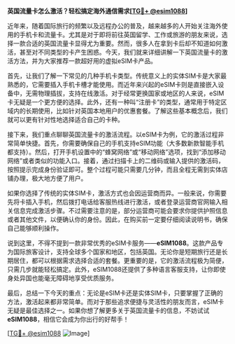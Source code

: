 **英国流量卡怎么激活？轻松搞定海外通信需求[[TG💪+ @esim1088](https://t.me/s/esim1088)]**

近年来，随着国际旅行的频繁以及远程办公的普及，越来越多的人开始关注海外使用的手机卡和流量卡。尤其是对于即将前往英国留学、工作或旅游的朋友来说，选择一款合适的英国流量卡显得尤为重要。然而，很多人在拿到卡后却不知道如何激活，甚至对不同类型的卡产生困惑。今天，我们就来详细讲解一下英国流量卡的激活方法，并为大家推荐一款超好用的虚拟eSIM卡产品。

首先，让我们了解一下常见的几种手机卡类型。传统意义上的实体SIM卡是大家最熟悉的，它需要插入手机卡槽才能使用。而近年来兴起的eSIM卡则是直接嵌入设备中，无需物理插拔，支持在线激活。对于经常更换国家或地区的人来说，eSIM卡无疑是一个更方便的选择。此外，还有一种叫“注册卡”的类型，通常用于特定区域内的长期使用，比如针对英国本地用户的优惠套餐。了解这些基本概念后，我们就可以更有针对性地选择适合自己的卡种。

接下来，我们重点聊聊英国流量卡的激活流程。以eSIM卡为例，它的激活过程非常简单快捷。首先，你需要确保自己的手机支持eSIM功能（大多数新款智能手机都支持）。然后，打开手机设置中的“蜂窝网络”或“移动网络”选项，找到“添加移动网络”或者类似的功能入口。接着，通过扫描卡上的二维码或输入提供的激活码，按照提示完成身份验证即可。整个过程可能只需要几分钟，而且全程无需到实体店铺办理，极大地方便了用户。

如果你选择了传统的实体SIM卡，激活方式也会因运营商而异。一般来说，你需要先将卡插入手机，然后拨打电话给客服热线进行激活，或者登录运营商官网输入相关信息完成激活步骤。不过需要注意的是，部分运营商可能会要求你提供护照信息或者其他文件，以便确认你的身份。因此，在购买前一定要仔细阅读说明书，确保自己能够顺利操作。

说到这里，不得不提到一款非常优秀的eSIM卡服务——**eSIM1088**。这款产品专为国际旅客设计，支持全球多个国家和地区，包括英国。无论你是短期旅行还是长期居住，都可以根据需求选择合适的套餐。更重要的是，它的激活流程极为简便，只需几步就能轻松搞定。此外，eSIM1088还提供了多种语言客服支持，让你即使身处异国也能毫无障碍地享受优质服务。

最后，总结一下今天的重点：无论是eSIM卡还是实体SIM卡，只要掌握了正确的方法，激活起来都非常简单。而对于那些追求便捷与灵活性的朋友而言，eSIM卡无疑是最佳选择之一。如果你想了解更多关于英国流量卡的信息，不妨试试**eSIM1088**，相信它会成为你出行的好帮手！

[[TG💪+ @esim1088](https://t.me/s/esim1088) ![Image](https://i.postimg.cc/4NQfJmqS/Snipaste-2025-05-13-00-14-12.png)]